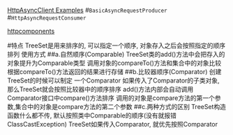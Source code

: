  [HttpAsyncClient Examples](http://hc.apache.org/httpcomponents-asyncclient-dev/examples.html)
 #`BasicAsyncRequestProducer`
 #`HttpAsyncRequestConsumer`
 
 [httpcomponents](http://svn.apache.org/repos/asf/httpcomponents/)
 
 
 #特点
 TreeSet是用来排序的, 可以指定一个顺序, 对象存入之后会按照指定的顺序排列
 使用方式
 ##a.自然顺序(Comparable)
 TreeSet类的add()方法中会把存入的对象提升为Comparable类型
 调用对象的compareTo()方法和集合中的对象比较
 根据compareTo()方法返回的结果进行存储
 ##b.比较器顺序(Comparator)
 创建TreeSet的时候可以制定 一个Comparator
 如果传入了Comparator的子类对象, 那么TreeSet就会按照比较器中的顺序排序
 add()方法内部会自动调用Comparator接口中compare()方法排序
 调用的对象是compare方法的第一个参数,集合中的对象是compare方法的第二个参数
 ##c.两种方式的区别
 TreeSet构造函数什么都不传, 默认按照类中Comparable的顺序(没有就报错ClassCastException)
 TreeSet如果传入Comparator, 就优先按照Comparator